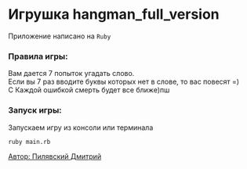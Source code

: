 # Игрушка hangman_full_version
Приложение написано на  `Ruby`

### Правила игры:
Вам дается 7 попыток угадать слово.\
Если вы 7 раз вводите буквы которых нет в слове, то вас повесят =)\
С Каждой ошибкой смерть будет все ближе)пш

### Запуск игры:
Запускаем игру из консоли или терминала

```
ruby main.rb
```
[Автор: Пилявский Дмитрий](https://github.com/prog-dsp)
